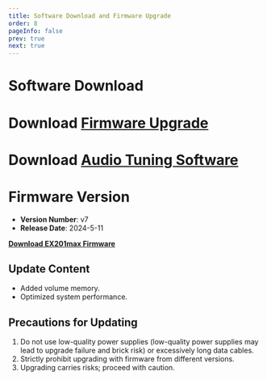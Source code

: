 ```yaml
---
title: Software Download and Firmware Upgrade
order: 8
pageInfo: false
prev: true
next: true
---
```


# Software Download

# Download [Firmware Upgrade](https://likeyou156156.online:9000/lky/tools/MV_Assisant_Tools_2021_V3.0.9T(2023.05.29).exe)

# Download [Audio Tuning Software](https://likeyou156156.online:9000/lky/tools/ACPWorkbench_24bit.exe)

# Firmware Version

- **Version Number**: v7
- **Release Date**: 2024-5-11

**[Download EX201max Firmware](https://likeyou156156.online:9000/lky/lky/EX/EX201/bin/EX201.mva)**

## Update Content
- Added volume memory.
- Optimized system performance.

## Precautions for Updating
1. Do not use low-quality power supplies (low-quality power supplies may lead to upgrade failure and brick risk) or excessively long data cables.
2. Strictly prohibit upgrading with firmware from different versions.
3. Upgrading carries risks; proceed with caution.